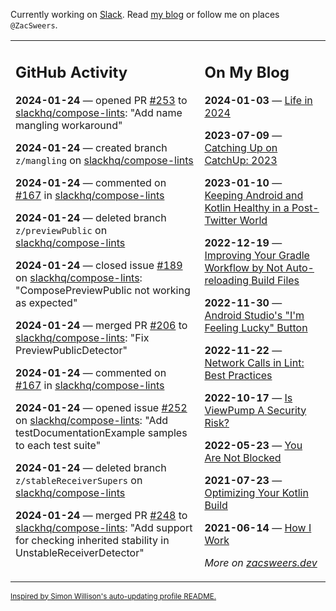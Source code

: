 Currently working on [Slack](https://slack.com/). Read [my blog](https://zacsweers.dev/) or follow me on places `@ZacSweers`.

<table><tr><td valign="top" width="60%">

## GitHub Activity
<!-- githubActivity starts -->
**2024-01-24** — opened PR [#253](https://github.com/slackhq/compose-lints/pull/253) to [slackhq/compose-lints](https://github.com/slackhq/compose-lints): "Add name mangling workaround"

**2024-01-24** — created branch `z/mangling` on [slackhq/compose-lints](https://github.com/slackhq/compose-lints)

**2024-01-24** — commented on [#167](https://github.com/slackhq/compose-lints/issues/167#issuecomment-1908705709) in [slackhq/compose-lints](https://github.com/slackhq/compose-lints)

**2024-01-24** — deleted branch `z/previewPublic` on [slackhq/compose-lints](https://github.com/slackhq/compose-lints)

**2024-01-24** — closed issue [#189](https://github.com/slackhq/compose-lints/issues/189) on [slackhq/compose-lints](https://github.com/slackhq/compose-lints): "ComposePreviewPublic not working as expected"

**2024-01-24** — merged PR [#206](https://github.com/slackhq/compose-lints/pull/206) to [slackhq/compose-lints](https://github.com/slackhq/compose-lints): "Fix PreviewPublicDetector"

**2024-01-24** — commented on [#167](https://github.com/slackhq/compose-lints/issues/167#issuecomment-1908699185) in [slackhq/compose-lints](https://github.com/slackhq/compose-lints)

**2024-01-24** — opened issue [#252](https://github.com/slackhq/compose-lints/issues/252) on [slackhq/compose-lints](https://github.com/slackhq/compose-lints): "Add testDocumentationExample samples to each test suite"

**2024-01-24** — deleted branch `z/stableReceiverSupers` on [slackhq/compose-lints](https://github.com/slackhq/compose-lints)

**2024-01-24** — merged PR [#248](https://github.com/slackhq/compose-lints/pull/248) to [slackhq/compose-lints](https://github.com/slackhq/compose-lints): "Add support for checking inherited stability in UnstableReceiverDetector"
<!-- githubActivity ends -->
</td><td valign="top" width="40%">

## On My Blog
<!-- blog starts -->
**2024-01-03** — [Life in 2024](https://www.zacsweers.dev/life-in-2024/)

**2023-07-09** — [Catching Up on CatchUp: 2023](https://www.zacsweers.dev/catching-up-on-catchup-2023/)

**2023-01-10** — [Keeping Android and Kotlin Healthy in a Post-Twitter World](https://www.zacsweers.dev/keeping-android-healthy/)

**2022-12-19** — [Improving Your Gradle Workflow by Not Auto-reloading Build Files](https://www.zacsweers.dev/improving-your-workflow-by-not-auto-reloading-build-files/)

**2022-11-30** — [Android Studio's "I'm Feeling Lucky" Button](https://www.zacsweers.dev/android-studios-im-feeling-lucky-button/)

**2022-11-22** — [Network Calls in Lint: Best Practices](https://www.zacsweers.dev/network-calls-in-lint-best-practices/)

**2022-10-17** — [Is ViewPump A Security Risk?](https://www.zacsweers.dev/is-viewpump-a-security-risk/)

**2022-05-23** — [You Are Not Blocked](https://www.zacsweers.dev/you-are-not-blocked/)

**2021-07-23** — [Optimizing Your Kotlin Build](https://www.zacsweers.dev/optimizing-your-kotlin-build/)

**2021-06-14** — [How I Work](https://www.zacsweers.dev/how-i-work/)
<!-- blog ends -->
_More on [zacsweers.dev](https://zacsweers.dev/)_
</td></tr></table>

<sub><a href="https://simonwillison.net/2020/Jul/10/self-updating-profile-readme/">Inspired by Simon Willison's auto-updating profile README.</a></sub>